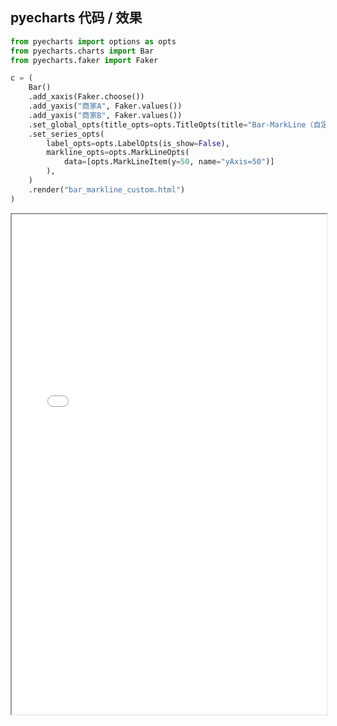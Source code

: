
## pyecharts 代码 / 效果

```python
from pyecharts import options as opts
from pyecharts.charts import Bar
from pyecharts.faker import Faker

c = (
    Bar()
    .add_xaxis(Faker.choose())
    .add_yaxis("商家A", Faker.values())
    .add_yaxis("商家B", Faker.values())
    .set_global_opts(title_opts=opts.TitleOpts(title="Bar-MarkLine（自定义）"))
    .set_series_opts(
        label_opts=opts.LabelOpts(is_show=False),
        markline_opts=opts.MarkLineOpts(
            data=[opts.MarkLineItem(y=50, name="yAxis=50")]
        ),
    )
    .render("bar_markline_custom.html")
)

```

<iframe width="100%" height="800px" src="/pyecharts/Bar/bar_markline_custom.html"></iframe>
